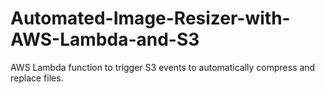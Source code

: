 # Automated-Image-Resizer-with-AWS-Lambda-and-S3
AWS Lambda function to trigger  S3 events to automatically compress and replace files.
